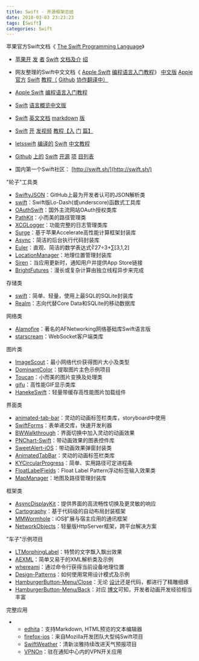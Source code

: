```yaml
---
title: Swift - 开源框架总结
date: 2018-03-03 23:23:23
tags: [Swift]
categories: Swift
---
```



苹果官方Swift文档《 [The Swift Programming Language](https://itunes.apple.com/us/book/the-swift-programming-language/id881256329?mt=11)》

- [苹果开](https://developer.apple.com/swift/) [发](https://developer.apple.com/swift/) [者](https://developer.apple.com/swift/) [Swift](https://developer.apple.com/swift/) [文档及介](https://developer.apple.com/swift/) [绍](https://developer.apple.com/swift/)
- 网友整理的Swift中文文档《  [Apple Swift](http://gashero.iteye.com/blog/2075324) [编程语言入门教程](http://gashero.iteye.com/blog/2075324)》 [中文版](https://github.com/numbbbbb/the-swift-programming-language-in-chinese) [Apple](https://github.com/numbbbbb/the-swift-programming-language-in-chinese) [官方](https://github.com/numbbbbb/the-swift-programming-language-in-chinese) [Swift](https://github.com/numbbbbb/the-swift-programming-language-in-chinese) [教程（](https://github.com/numbbbbb/the-swift-programming-language-in-chinese) [Github](https://github.com/numbbbbb/the-swift-programming-language-in-chinese) [协作翻译中）](https://github.com/numbbbbb/the-swift-programming-language-in-chinese)
- [Apple Swift](http://swiftlang.com.cn/start/) [编程语言入门教程](http://swiftlang.com.cn/start/)
- [Swift](http://blog.jobbole.com/69948/#comment-50349) [语言概览中文版](http://blog.jobbole.com/69948/#comment-50349)
- [Swift](https://code.csdn.net/theSalt/swift) [英文文档](https://code.csdn.net/theSalt/swift) [markdown](https://code.csdn.net/theSalt/swift) [版](https://code.csdn.net/theSalt/swift)
- [Swift](http://edu.51cto.com/course/course_id-1387.html#6720061-tsina-1-89686-beb47058ad4ce5a6b43f97ee91cac13a) [开](http://edu.51cto.com/course/course_id-1387.html#6720061-tsina-1-89686-beb47058ad4ce5a6b43f97ee91cac13a) [发视频](http://edu.51cto.com/course/course_id-1387.html#6720061-tsina-1-89686-beb47058ad4ce5a6b43f97ee91cac13a) [教程【入](http://edu.51cto.com/course/course_id-1387.html#6720061-tsina-1-89686-beb47058ad4ce5a6b43f97ee91cac13a) [门](http://edu.51cto.com/course/course_id-1387.html#6720061-tsina-1-89686-beb47058ad4ce5a6b43f97ee91cac13a) [篇】](http://edu.51cto.com/course/course_id-1387.html#6720061-tsina-1-89686-beb47058ad4ce5a6b43f97ee91cac13a)
- [letsswift](http://letsswift.com/) [编译的](http://letsswift.com/) [Swift](http://letsswift.com/) [中文教程](http://letsswift.com/)

- [Github](https://github.com/search?l=Swift&amp;p=1&amp;q=swift&amp;ref=cmdform&amp;type=Repositories) [上的](https://github.com/search?l=Swift&amp;p=1&amp;q=swift&amp;ref=cmdform&amp;type=Repositories) [Swift](https://github.com/search?l=Swift&amp;p=1&amp;q=swift&amp;ref=cmdform&amp;type=Repositories) [开源](https://github.com/search?l=Swift&amp;p=1&amp;q=swift&amp;ref=cmdform&amp;type=Repositories) [项](https://github.com/search?l=Swift&amp;p=1&amp;q=swift&amp;ref=cmdform&amp;type=Repositories) [目列表](https://github.com/search?l=Swift&amp;p=1&amp;q=swift&amp;ref=cmdform&amp;type=Repositories)
- 国内第一个Swift社区： [http://swift.sh/](http://swift.sh/)

&quot;轮子&quot;工具类

- [SwiftyJSON](https://github.com/SwiftyJSON/SwiftyJSON)：GitHub上最为开发者认可的JSON解析类
- [swift](https://github.com/ankurp/Dollar.swift)：Swift版Lo-Dash(或underscore)函数式工具库
- [OAuthSwift](https://github.com/dongri/OAuthSwift)：国外主流网站OAuth授权类库
- [PathKit](https://github.com/kylef/PathKit)：小而美的路径管理类
- [XCGLogger](https://github.com/DaveWoodCom/XCGLogger)：功能完整的日志管理类库
- [Surge](https://github.com/mattt/Surge)：基于苹果Accelerate高性能计算框架封装库
- [Async](https://github.com/duemunk/Async)：简洁的后台执行代码封装库
- [Euler](https://github.com/mattt/Euler)：直观、简洁的数学表达式∛27÷3+∑[3,1,2]
- [LocationManager](https://github.com/varshylmobile/LocationManager)：地理位置管理封装库
- [Siren](https://github.com/ArtSabintsev/Siren)：当应用更新时，通知用户并提供App Store链接
- [BrightFutures](https://github.com/Thomvis/BrightFutures)：漫长或复杂计算由独立线程异步来完成

存储类

- [swift](https://github.com/stephencelis/SQLite.swift)：简单、轻量，使用上最SQL的SQLite封装库
- [Realm](https://github.com/realm/realm-cocoa)：志向代替Core Data和SQLite的移动数据库

网络类

- [Alamofire](https://github.com/Alamofire/Alamofire)：著名的AFNetworking网络基础库Swift语言版
- [starscream](https://github.com/daltoniam/starscream)：WebSocket客户端类库

图片类

- [ImageScout](https://github.com/kaishin/ImageScout)：最小网络代价获得图片大小及类型
- [DominantColor](https://github.com/indragiek/DominantColor)：提取图片主色示例项目
- [Toucan](https://github.com/gavinbunney/Toucan)：小而美的图片变换及处理类
- [gifu](https://github.com/kaishin/gifu)：高性能GIF显示类库
- [HanekeSwift](https://github.com/Haneke/HanekeSwift)：轻量带缓存高性能图片加载组件

界面类

- [animated-tab-bar](https://github.com/Ramotion/animated-tab-bar)：灵动的动画标签栏类库，storyboard中使用
- [SwiftForms](https://github.com/ortuman/SwiftForms)：表单递交库，快速开发利器
- [BWWalkthrough](https://github.com/ariok/BWWalkthrough)：界面切换中加入灵动的动画效果
- [PNChart-Swift](https://github.com/kevinzhow/PNChart-Swift)：带动画效果的图表控件库
- [SweetAlert-iOS](https://github.com/codestergit/SweetAlert-iOS)：带动画效果弹窗封装类
- [AnimatedTabBar](https://github.com/Ramotion/animated-tab-bar)：灵动的动画标签栏类库
- [KYCircularProgress](https://github.com/kentya6/KYCircularProgress)：简单、实用路径可定进程条
- [FloatLabelFields](https://github.com/FahimF/FloatLabelFields)：Float Label Pattern浮动标签输入效果类
- [MapManager](https://github.com/varshylmobile/MapManager)：地图及路径管理封装库

框架类

- [AsyncDisplayKit](https://github.com/facebook/AsyncDisplayKit)：提供界面的高流畅性切换及更灵敏的响应
- [Cartography](https://github.com/robb/Cartography)：基于代码级的自动布局封装框架
- [MMWormhole](https://github.com/mutualmobile/MMWormhole)：iOS扩展与宿主应用的通讯框架
- [NetworkObjects](https://github.com/colemancda/NetworkObjects)：轻量版HttpServer框架，跨平台解决方案

&quot;车子&quot;示例项目

- [LTMorphingLabel](https://github.com/lexrus/LTMorphingLabel)：特赞的文字飘入飘出效果
- [AEXML](https://github.com/tadija/AEXML)：简单又易于的XML解析类及示例
- [whereami](https://github.com/victor/whereami)：通过命令行获得当前设备地理位置
- [Design-Patterns](https://github.com/ochococo/Design-Patterns-In-Swift)：如何使用常用设计模式及示例
- [HamburgerButton-Menu/Close](https://github.com/robb/hamburger-button)：无论 [设计](http://robb.is/working-on/a-hamburger-button-transition/)还是代码，都进行了精雕细琢
- [HamburgerButton-Menu/Back](https://github.com/fastred/HamburgerButton)：对应 [博文](http://holko.pl/2014/07/15/hamburger-button-animation/)可知，开发者动画开发经验相当丰富

完整应用

-
  - [edhita](https://github.com/tnantoka/edhita)：支持Markdown, HTML预览的文本编辑器
  - [firefox-ios](https://github.com/mozilla/firefox-ios)：来自Mozilla开发团队大型纯Swift项目
  - [SwiftWeather](https://github.com/JakeLin/SwiftWeather)：清新淡雅持续改进天气预报项目
  - [VPNOn](https://github.com/lexrus/VPNOn)：驻在通知中心内的VPN开关应用